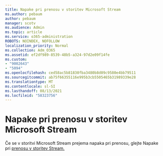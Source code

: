 ```yaml
---
title: Napake pri prenosu v storitev Microsoft Stream
ms.author: pebaum
author: pebaum
manager: scotv
ms.audience: Admin
ms.topic: article
ms.service: o365-administration
ROBOTS: NOINDEX, NOFOLLOW
localization_priority: Normal
ms.collection: Adm_O365
ms.assetid: ef2df989-8539-48b5-a324-97d2e09f14fe
ms.custom:
- "9002643"
- "5094"
ms.openlocfilehash: ced58ac5b81830fba3480b8d09c9580e4bb79511
ms.sourcegitcommit: ab75f66355116e995b3cb5505465b31989339e28
ms.translationtype: MT
ms.contentlocale: sl-SI
ms.lasthandoff: 08/13/2021
ms.locfileid: "58323756"
---
```

# <a name="microsoft-stream-upload-errors"></a>Napake pri prenosu v storitev Microsoft Stream

Če se v storitvi Microsoft Stream prejema napaka pri prenosu, glejte Napake pri [prenosu v storitev Stream.](https://docs.microsoft.com/stream/portal-understanding-upload-errors)
